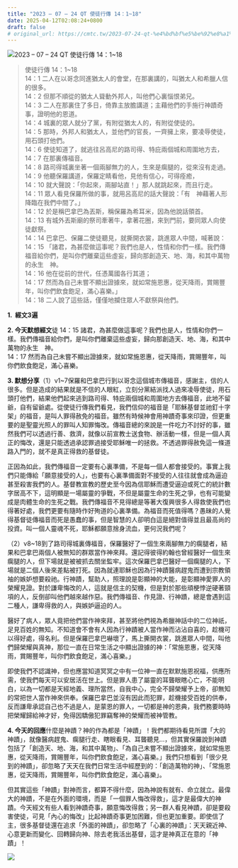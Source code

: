 ```yaml
---
title: "2023 – 07 – 24 QT 使徒行傳 14：1~18"
date: 2025-04-12T02:08:24+0800
draft: false
# original_url: https://cmtc.tw/2023-07-24-qt-%e4%bd%bf%e5%be%92%e8%a1%8c%e5%82%b3-14%ef%bc%9a118
---
```


![2023 – 07 – 24 QT  使徒行傳 14：1\~18](/images/qt.jpg  "2023 – 07 – 24 QT  使徒行傳 14：1\~18")

> 使徒行傳 14：1\~18  
> 14：1 二人在以哥念同進猶太人的會堂，在那裏講的，叫猶太人和希臘人信的很多。  
> 14：2 但那不順從的猶太人聳動外邦人，叫他們心裏惱恨弟兄。  
> 14：3 二人在那裏住了多日，倚靠主放膽講道；主藉他們的手施行神蹟奇事，證明他的恩道。  
> 14：4 城裏的眾人就分了黨，有附從猶太人的，有附從使徒的。  
> 14：5 那時，外邦人和猶太人，並他們的官長，一齊擁上來，要凌辱使徒，用石頭打他們。  
> 14：6 使徒知道了，就逃往呂高尼的路司得、特庇兩個城和周圍地方去，  
> 14：7 在那裏傳福音。  
> 14：8 路司得城裏坐著一個兩腳無力的人，生來是瘸腿的，從來沒有走過。  
> 14：9 他聽保羅講道，保羅定睛看他，見他有信心，可得痊癒，  
> 14：10 就大聲說：「你起來，兩腳站直！」那人就跳起來，而且行走。  
> 14：11 眾人看見保羅所做的事，就用呂高尼的話大聲說：「有　神藉著人形降臨在我們中間了。」  
> 14：12 於是稱巴拿巴為丟斯，稱保羅為希耳米，因為他說話領首。  
> 14：13 有城外丟斯廟的祭司牽著牛，拿著花圈，來到門前，要同眾人向使徒獻祭。  
> 14：14 巴拿巴、保羅二使徒聽見，就撕開衣裳，跳進眾人中間，喊著說：  
> 14：15 「諸君，為甚麼做這事呢？我們也是人，性情和你們一樣。我們傳福音給你們，是叫你們離棄這些虛妄，歸向那創造天、地、海，和其中萬物的永生　神。  
> 14：16 他在從前的世代，任憑萬國各行其道；  
> 14：17 然而為自己未嘗不顯出證據來，就如常施恩惠，從天降雨，賞賜豐年，叫你們飲食飽足，滿心喜樂。」  
> 14：18 二人說了這些話，僅僅地攔住眾人不獻祭與他們。

**1.  經文3遍**

**2. 今天默想經文**徒 14：15 諸君，為甚麼做這事呢？我們也是人，性情和你們一樣。我們傳福音給你們，是叫你們離棄這些虛妄，歸向那創造天、地、海，和其中萬物的永生　神。  
14：17 然而為自己未嘗不顯出證據來，就如常施恩惠，從天降雨，賞賜豐年，叫你們飲食飽足，滿心喜樂。

**3. 默想分享**（1）v1\~7保羅和巴拿巴行到以哥念這個城市傳福音，感謝主，信的人很多。但是造成的結果就是不信的人眼紅，立刻分黨結派找人過來凌辱使徒，用石頭打他們，結果他們起來逃到路司得、特庇兩個城和周圍地方去傳福音，此地不留爺，自有留爺處。從使徒行傳我們看見，我們信仰的福音是「耶穌基督並祂釘十字架」的福音，是叫人罪得赦免的福音。雖然有時候神會用神蹟奇事來印證，但更重要的是聖靈光照人的罪叫人知罪悔改。傳福音總的來說是一件吃力不討好的事，雖然我們可以透過行善、救濟，就像以前宣教士送食物、辦活動一樣，但是一個人真正的悔改，還是只能透過承認罪過接受耶穌唯一的拯救。不透過罪得赦免這一條道路入門的，就不是真正得救的基督徒。

正因為如此，我們傳福音一定要有心裏準備，不是每一個人都會接受的。事實上我們只能傳給「願意接受的人」，也要有心裏準備面對不接受的人往往就會成為逼迫甚至殺害我們的人。基督教宣教的歷史至今因為信耶穌而遭受逼迫或死亡的統計數字居高不下，這明顯是一場屬靈的爭戰，不但是屬靈生命的生死之爭，也有可能變成是肉體生命的生死之戰。我們傳福音不見得總是等著大復興很多人得救使我們也得著好處，我們更要有隨時作好殉道的心裏準備。為福音而死值得嗎？愚昧的人覺得基督徒傳福音而死是愚蠢的事，但是智慧的人卻明白這是絕對值得並且最高尚的投資。叫一個人靈魂不死，耶穌都願意捨身流血，更何況我們呢？

（2）v8\~18到了路司得城裏傳福音，保羅醫好了一個生來兩腳無力的瘸腿者，結果和巴拿巴兩個人被無知的群眾當作神來拜。還記得彼得約翰也曾經醫好一個生來瘸腿的人，但下場就是被被抓去關坐監牢。這次保羅巴拿巴醫好一個瘸腿的人，下場就是二個人後來差點被打死。因為就連耶穌也因為行神蹟醫病趕鬼而遭到宗教領袖的嫉妒想要殺祂。行神蹟，幫助人，照理說是彰顯神的大能，是彰顯神愛罪人的榮耀見證。對於謙卑悔改的人，這就是信主的契機，但是對於那些頑梗悖逆硬著頸項的人，反倒卻叫他們越來越作惡。我們傳福音、作見證、行神蹟，總是會遇到這二種人，謙卑得救的人，與嫉妒逼迫的人。

醫好了病人，眾人竟把他們當作神來拜，甚至將他們視為希臘神話中的二位神祇，足見百姓的無知。不知道會不會有人因為行神蹟被人當作神而沾沾自喜的，趁機可以得好處，得名利。但是保羅巴拿巴嚇壞了，馬上撕開衣裳，跳進眾人中間，叫他們歸榮耀與真神，那位一直在日常生活之中顯出證據的神：「常施恩惠，從天降雨，賞賜豐年，叫你們飲食飽足，滿心喜樂。」

即使我們不認識神，但也應當知道冥冥之中有一位神一直在默默施恩祝福，供應所需，使我們每天可以安居活在世上。但是罪人患了屬靈的耳聾眼瞎心亡，不能明白，以為一切都是天經地義、理所當然，自我中心，完全不歸榮耀予上帝，卻無知的常把世人當作神來供奉。保羅巴拿巴並沒有因此而犯罪，趁機接受百姓的供奉，反而謙卑承認自己也不過是人，是蒙恩的罪人，一切都是神的恩典，我們務要時時把榮耀歸給神才好，免得因驕傲犯罪竊奪神的榮耀而被神管教。

**4. 今天的回應**什麼是神蹟？神的作為都是「神蹟」！我們都期待看見所謂「大的神蹟」，就像醫病趕鬼、瘸腿行走、瞎眼看見、耳聾聽見…，但其實保羅說到神蹟包括了「創造天、地、海，和其中萬物」、「為自己未嘗不顯出證據來，就如常施恩惠，從天降雨，賞賜豐年，叫你們飲食飽足，滿心喜樂。」我們只想看到「很少見到的神蹟」，卻忽略了天天在我們日常生活中經歷到的：「創造萬物的神」、「常施恩惠，從天降雨，賞賜豐年，叫你們飲食飽足，滿心喜樂」。

但其實這些「神蹟」對神而言，都算不得什麼，因為神說有就有、命立就立。最偉大的神蹟，不是在外面的環境，而是「一個罪人悔改得救」，這才是最偉大的神蹟。今天經文有些人看到神蹟奇事，願意悔改得救；另一群人看見神蹟，卻是要殺害使徒，可見「內心的悔改」比起神蹟奇事更加困難，但也更加重要。即使信了主，很多基督徒還在追求「外面的神蹟」，卻忽略了「心裏的神蹟」：天天親近神、心意更新而變化、回轉歸向神、除去老我活出基督，這才是神真正在意的「神蹟」！

![](/images/QLUcmgs.jpg)